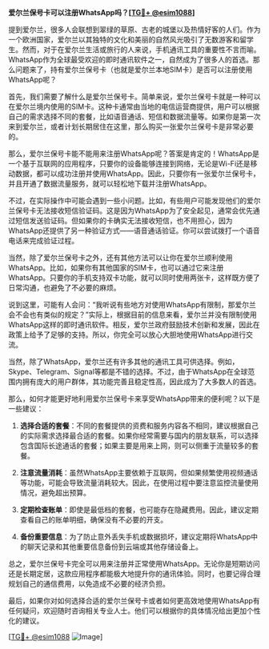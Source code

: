 **爱尔兰保号卡可以注册WhatsApp吗？[[TG💪+ @esim1088](https://t.me/s/esim1088)]**

提到爱尔兰，很多人会联想到翠绿的草原、古老的城堡以及热情好客的人们。作为一个欧洲国家，爱尔兰以其独特的文化和美丽的自然风光吸引了无数游客和留学生。然而，对于在爱尔兰生活或旅行的人来说，手机通讯工具的重要性不言而喻。WhatsApp作为全球最受欢迎的即时通讯软件之一，自然成为了很多人的首选。那么问题来了，持有爱尔兰保号卡（也就是爱尔兰本地SIM卡）是否可以注册使用WhatsApp呢？

首先，我们需要了解什么是爱尔兰保号卡。简单来说，爱尔兰保号卡就是一种可以在爱尔兰境内使用的SIM卡。这种卡通常由当地的电信运营商提供，用户可以根据自己的需求选择不同的套餐，比如语音通话、短信和数据流量等。如果你是第一次来到爱尔兰，或者计划长期居住在这里，那么购买一张爱尔兰保号卡是非常必要的。

那么，爱尔兰保号卡能不能用来注册WhatsApp呢？答案是肯定的！WhatsApp是一个基于互联网的应用程序，只要你的设备能够连接到网络，无论是Wi-Fi还是移动数据，都可以成功注册并使用WhatsApp。因此，只要你有一张爱尔兰保号卡，并且开通了数据流量服务，就可以轻松地下载并注册WhatsApp。

不过，在实际操作中可能会遇到一些小问题。比如，有些用户可能发现他们的爱尔兰保号卡无法接收短信验证码。这是因为WhatsApp为了安全起见，通常会优先通过短信发送验证码。但如果你的卡确实无法接收短信，也不用担心，因为WhatsApp还提供了另一种验证方式——语音通话验证。你可以尝试拨打一个语音电话来完成验证过程。

当然，除了爱尔兰保号卡之外，还有其他方法可以让你在爱尔兰顺利使用WhatsApp。比如，如果你有其他国家的SIM卡，也可以通过它来注册WhatsApp。只要你的手机支持双卡功能，就可以同时使用两张卡，这样既方便了日常沟通，也避免了不必要的麻烦。

说到这里，可能有人会问：“我听说有些地方对使用WhatsApp有限制，那爱尔兰会不会也有类似的规定？”实际上，根据目前的信息来看，爱尔兰并没有限制使用WhatsApp这样的即时通讯软件。相反，爱尔兰政府鼓励技术创新和发展，因此在政策上给予了足够的支持。所以，你完全可以放心大胆地使用WhatsApp进行交流。

当然，除了WhatsApp，爱尔兰还有许多其他的通讯工具可供选择。例如，Skype、Telegram、Signal等都是不错的选择。不过，由于WhatsApp在全球范围内拥有庞大的用户群体，其功能完善且稳定性高，因此成为了大多数人的首选。

那么，如何才能更好地利用爱尔兰保号卡来享受WhatsApp带来的便利呢？以下是一些建议：

1. **选择合适的套餐**：不同的套餐提供的资费和服务内容各不相同，建议根据自己的实际需求选择最合适的套餐。如果你经常需要与国内的朋友联系，可以选择包含国际长途通话的套餐；如果主要是用来上网，则可以侧重于流量较多的套餐。

2. **注意流量消耗**：虽然WhatsApp主要依赖于互联网，但如果频繁使用视频通话等功能，可能会导致流量消耗较大。因此，在使用过程中要注意监控流量使用情况，避免超出预算。

3. **定期检查账单**：即使是最低档的套餐，也可能存在隐藏费用。因此，建议定期查看自己的账单明细，确保没有不必要的开支。

4. **备份重要信息**：为了防止意外丢失手机或数据损坏，建议定期将WhatsApp中的聊天记录和其他重要信息备份到云端或其他存储设备上。

总之，爱尔兰保号卡完全可以用来注册并正常使用WhatsApp。无论你是短期访问还是长期定居，这款应用程序都能极大地提升你的通讯体验。同时，也要记得合理规划自己的通信费用，以免造成不必要的经济负担。

最后，如果你对如何选择合适的爱尔兰保号卡或者如何更高效地使用WhatsApp有任何疑问，欢迎随时咨询相关专业人士。他们可以根据你的具体情况给出更加个性化的建议。

[[TG💪+ @esim1088](https://t.me/s/esim1088) ![Image](https://i.postimg.cc/4NQfJmqS/Snipaste-2025-05-13-00-14-12.png)]